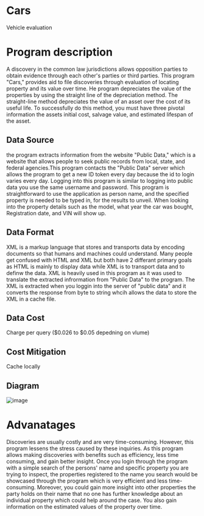 # Cars
Vehicle evaluation 

# Program description
A discovery in the common law jurisdictions allows opposition parties to obtain evidence through each other's parties or third parties. This program "Cars," provides aid to file discoveries through evaluation of locating property and its value over time. He program depreciates the value of the properties by using the straight line of the depreciation method. The straight-line method depreciates the value of an asset over the cost of its useful life. To successfully do this method, you must have three pivotal information the assets initial cost, salvage value, and estimated lifespan of the asset. 

## Data Source
the program extracts information from the website "Public Data," which is a website that allows people to seek public records from local, state, and federal agencies.This program contacts the "Public Data" server which allows the program to get a new ID token every day because the id to login varies every day. Logging into this program is similar to logging into public data you use the same username and password. This program is straightforward to use the application as person name, and the specified property is needed to be typed in, for the results to unveil. When looking into the property details such as the model, what year the car was bought, Registration date, and VIN will show up.

## Data Format
XML is a markup language that stores and transports data by encoding documents so that humans and machines could understand. Many people get confused with HTML and XML but both have 2 differant primary goals as HTML is mainly to display data while XML is to transport data and to definw the data. XML is heavily used in this program as it was used to translate the extracted infrormation from "Public Data" to the program.  The XML is extracted when you loggin into the server of "public data" and it converts the response from byte to string  whcih allows the data to store the XML in a cache file. 

## Data Cost
Charge per query ($0.026 to $0.05 depedning on vlume) 

## Cost Mitigation
Cache locally

## Diagram
![image](https://user-images.githubusercontent.com/52220186/62165692-9eeb0200-b2e4-11e9-8920-a0a122e61357.png)

   # Advanatages
Discoveries are usually costly and are very time-consuming. However, this program lessens the stress caused by these inquiries. As this program allows making discoveries with benefits such as efficiency, less time consuming, and gain better insight. Once you login through the program with a simple search of the persons' name and specific property you are trying to inspect, the properties registered to the name you search would be showcased through the program which is very efficient and less time-consuming. Moreover, you could gain more insight into other properties the party holds on their name that no one has further knowledge about an individual property which could help around the case. You also gain information on the estimated values of the property over time.
